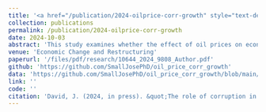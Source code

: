 ```yaml
---
title: '<a href="/publication/2024-oilprice-corr-growth" style="text-decoration:none;">The role of corruption in the oil price-growth relationship: Insights from oil-rich economies</a>'
collection: publications
permalink: /publication/2024-oilprice-corr-growth
date: 2024-10-03
abstract: 'This study examines whether the effect of oil prices on economic growth is influenced by the level of corruption. I focus on 30 oil-rich economies and employ dynamic heterogeneous panel estimation techniques to address the issue of cross-sectional dependence. Evidence from the study reveals that the impact of oil prices on growth varies with corruption levels. Specifically, the marginal effect of oil prices on growth is positive at low levels of corruption but hampers immediate and long-term growth at high levels of corruption. Essentially, the results indicate that a simultaneous increase in oil prices and corruption impairs growth, whereas increase in oil prices coupled with a reduction in corruption benefits the economy more. Using a disaggregated sample of countries based on their corruption levels, the results suggest that the adverse effect of simultaneous increases in oil prices and corruption is more pronounced in oil-rich countries with higher levels of corruption compared to those with lower levels. The study implies that the level of corruption is a crucial factor in how changes in oil prices impact long-term growth in oil-rich economies. Therefore, for sustainable long-term economic growth, an increase in oil prices must be accompanied by a significant reduction in corruption.'
venue: 'Economic Change and Restructuring'
paperurl: '/files/pdf/research/10644_2024_9808_Author.pdf'
github: 'https://github.com/SmallJosePhD/oil_price_corr_growth'
data: 'https://github.com/SmallJosePhD/oil_price_corr_growth/blob/main/1_estimation.do'
link: ''
code: ''
citation: 'David, J. (2024, in press). &quot;The role of corruption in the oil price-growth relationship: Insights from oil-rich economies&quot; <i>Economic Change and Restructuring</i>. <i>Forthcoming</i>'
---
```


